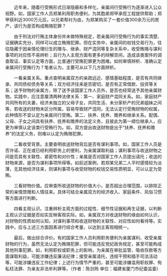　　近年来，随着行受贿形式日渐隐蔽和多样化，亲属间行受贿行为逐渐进入公众视野。如，国家工作人员郑某利用职务便利，为其胞弟郑甲承揽工程提供帮助；郑甲获利近3000万元后，以兄弟帮衬为由，为郑某购买了一套价值300余万元的房产，该行为是否构成贿赂犯罪？

　　由于刑法对行贿主体身份并未做特殊规定，若亲属间行受贿行为的事实清楚、证据确实充分，同样可以成立贿赂犯罪。但在实务中，亲属间的权钱交易行为，往往隐藏于因亲情伦理衍生的赠与、继承、财产混同等复杂关系中，收受贿赂与谋利事项的对应性不易辨析；且行为人主观方面有更多的辩解空间，造成该类案件的调查取证、事实认定等方面，比普通行受贿犯罪更为困难。如何审慎辨析、准确认定亲属间行受贿行为？笔者认为，主要可从以下几方面辨析。

　　一看亲属关系。重点查明亲属双方的亲疏远近、感情基础程度，是否有共同继承、共同债权债务等关系；双方经济往来是否密切，是否有正常借款、投资等关系；送予财物的亲属方，除了送予该国家工作人员外，是否也经常送予其他亲属财物。实践中，应注意厘清两种法律关系：第一、家庭财产混同关系。如，家庭财产共同所有的夫妻，经济未独立的父母子女，共同生活、未分家析产的兄弟姐妹之间等，若收送的财物未区分所属，容易导致财产混同，无法认定行受贿财物的权属，此种情形不宜认定为亲属间行受贿。第二、扶养、抚养、赡养和继承关系。配偶、父母、子女之间具有扶养、抚养和赡养的法定义务，且彼此为第一顺位继承人，应更为审慎认定该类行受贿行为。如，双方提出收送财物是出于“扶养、抚养和赡养”的法定义务，则难以认定为贿赂犯罪。

　　二看收受背景。主要查明收送财物背后是否有谋利事项。如，国家工作人员是否许诺、正在或已经利用职务上的便利，为亲属谋取利益；谋利事项与收送财物之间是否具有关联性、紧密性和对价性；亲属是否对国家工作人员提出请托；收送的财物来源，是否为谋利事项所得等。如前述案例，若郑某兄弟二人平时感情较为淡薄，无其他经济往来，则谋利事项与收受财物的权钱交易性质明显，可以认定为受贿。

　　三看财物价值。应审查所收送财物的价值大小，是否超出合理范围，以排除正常的亲情馈赠和人情往来。具体可结合亲属双方的经济收入、家庭条件、风俗习惯等方面进行判断。

　　四看主观认识。注重辨析主观方面的过程性、细节性证据和再生证据，以判断主观认识证据是否如实反映客观实际。如，亲属双方对收送财物的缘由如何认识，对财物的性质如何认知，对谋利事项和收送财物的关联性、对应性如何看待等。实践中，应与上述三方面因素进行综合考量，以达到主客观相统一。

　　最后，做出综合评价。有的国家工作人员利用职务便利为亲属谋利、收受亲属财物的行为，虽然无法认定为贿赂犯罪，但可能违反党纪政务规定，甚至可能构成其他刑事犯罪。如，利用职权或职务上的影响，为亲属在审批监管、吸收存款等方面谋取利益，可能涉嫌违反廉洁纪律；接受亲属请托，违规干预和插手司法活动等，可能涉嫌违反工作纪律；上述行为情节严重的，甚至可能涉嫌滥用职权罪、徇私枉法罪、为亲友非法牟利罪等。（作者：陈剑玲 单位：福建省厦门市纪委监委）